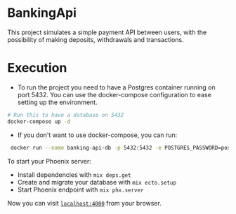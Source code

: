 # BankingApi
This project simulates a simple payment API between users, with the possibility of making deposits, withdrawals and transactions.

# Execution

- To run the project you need to have a Postgres container running on port 5432. You can use the docker-compose configuration to ease setting up the environment. 

``` sh
# Run this to have a database on 5432
docker-compose up -d
```
- If you don't want to use docker-compose, you can run:

```sh
 docker run --name banking-api-db -p 5432:5432 -e POSTGRES_PASSWORD=postgres -e POSTGRES_USER=postgres -e POSTGRES_DB=banking_api_dev -d postgres
```

To start your Phoenix server:

  * Install dependencies with `mix deps.get`
  * Create and migrate your database with `mix ecto.setup`
  * Start Phoenix endpoint with `mix phx.server`

Now you can visit [`localhost:4000`](http://localhost:4000) from your browser.